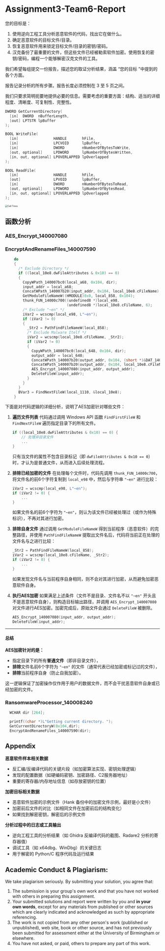 # Assignment3-Team6-Report

您的目标是：

1. 使用逆向工程工具分析恶意软件的代码，找出它在做什么。
2. 确定恶意软件的目标文件/目录。
3. 恢复恶意软件用来锁定目标文件/目录的密钥/密码。
4. 汉克备份了最重要的文件，但这些文件已经被勒索软件加密。使用恢复的密钥/密码，编程一个能够解密汉克文件的工具。



我们希望每组提交一份报告，描述您的取证分析结果，涵盖 “您的目标 ”中提到的各个方面。

报告记录分析的所有步骤。报告长度必须控制在 3 至 5 页之间。

我们只要求简明扼要地提供必要的信息。需要考虑的重要方面：结构、适当的详细程度、清晰度、可复制性、完整性。



```c++
DWORD GetCurrentDirectory(
  [in]  DWORD  nBufferLength,
  [out] LPTSTR lpBuffer
);

BOOL WriteFile(
  [in]                HANDLE       hFile,
  [in]                LPCVOID      lpBuffer,
  [in]                DWORD        nNumberOfBytesToWrite,
  [out, optional]     LPDWORD      lpNumberOfBytesWritten,
  [in, out, optional] LPOVERLAPPED lpOverlapped
);

BOOL ReadFile(
  [in]                HANDLE       hFile,
  [out]               LPVOID       lpBuffer,
  [in]                DWORD        nNumberOfBytesToRead,
  [out, optional]     LPDWORD      lpNumberOfBytesRead,
  [in, out, optional] LPOVERLAPPED lpOverlapped
);
```



<img src="D:\Cyber-Security\LM Forensics, Malware, and Penetration Testing\assignment3\assignment3-team6-report\img\Call Trees.png" alt="Call Trees" style="zoom:50%;" />

## 函数分析

### AES_Encrypt_140007080

### EncryptAndRenameFiles_140007590

```c++
    do
    {
      /* Exclude Directory */
      if ((local_10e8.dwFileAttributes & 0x10) == 0)
      {
        CopyWPath_140007bc0(local_a68, 0x104, dir);
        input_addr = local_a68;
        ConcatWPath_140007b20(input_addr, 0x104, local_10e8.cFileName);
        GetModuleFileNameW((HMODULE)0x0, local_858, 0x104);
        thunk_FUN_14000c700((undefined8 *)local_e98,
                            (undefined8 *)local_10e8.cFileName, 6);
        /* Exclude "~en" */
        iVar2 = wcscmp(local_e98, L"~en");
        if (iVar2 != 0)
        {
          _Str2 = PathFindFileNameW(local_858);
          /* Exclude Malware Itelf */
          iVar2 = wcscmp(local_10e8.cFileName, _Str2);
          if (iVar2 != 0)
          {
            CopyWPath_140007bc0(local_648, 0x104, dir);
            output_addr = local_648;
            ConcatWPath_140007b20(output_addr, 0x104, (short *)&DAT_140070fd8);
            ConcatWPath_140007b20(output_addr, 0x104, local_10e8.cFileName);
            AES_Encrypt_140007080(input_addr, output_addr);
            DeleteFileW(input_addr);
          }
        }
      }
      BVar3 = FindNextFileW(local_1110, &local_10e8);
    } 
```



下面是对代码逻辑的详细分析，说明了AES加密针对哪些文件：

1. **遍历文件列表**
    代码通过调用 Windows API 函数 `FindFirstFileW` 和 `FindNextFileW` 遍历指定目录下的所有文件。

   ```c
   if ((local_10e8.dwFileAttributes & 0x10) == 0) {
       // 处理非目录文件
       ...
   }
   ```

   只有当文件的属性不包含目录标记（即 `dwFileAttributes & 0x10 == 0`）时，才认为是普通文件，从而进入后续处理流程。

2. **排除已经加密的文件**
    在处理每个文件时，代码先调用 `thunk_FUN_14000c700`，将文件名的前6个字符复制到 `local_e98` 中，然后与字符串 `"~en"` 进行比较：

   ```c
   iVar2 = wcscmp(local_e98, L"~en");
   if (iVar2 != 0) {
       ...
   }
   ```

   如果文件名的前6个字符为 `"~en"`，则认为该文件已经被处理过（或作为特殊标识），不再对其进行加密。

3. **排除自身文件**
    通过调用 `GetModuleFileNameW` 得到当前程序（恶意软件）的完整路径，并使用 `PathFindFileNameW` 提取出文件名后，代码将当前正在处理的文件名与之进行比较：

   ```c
   _Str2 = PathFindFileNameW(local_858);
   iVar2 = wcscmp(local_10e8.cFileName, _Str2);
   if (iVar2 != 0) {
       ...
   }
   ```

   如果发现文件名与当前程序自身相同，则不会对其进行加密，从而避免加密恶意软件自身。

4. **执行AES加密**
    如果满足上述条件（文件不是目录、文件名不以 `"~en"` 开头且不是恶意软件自身），则构造目标输出路径，并调用 `AES_Encrypt_140007080` 对文件进行AES加密。加密完成后，原始文件会通过 `DeleteFileW` 被删除。

   ```c
   AES_Encrypt_140007080(input_addr, output_addr);
   DeleteFileW(input_addr);
   ```

------

#### **总结**

**AES加密针对的是：**

- 指定目录下的所有**普通文件**（即非目录文件），
- **排除**文件名前6个字符为 `"~en"` 的文件（通常代表已经加密或标记过的文件），
- **排除**当前程序自身（防止自我加密）。

这一逻辑保证了加密操作仅作用于用户的数据文件，而不会干扰恶意软件自身或已经加密的文件。



### RansomwareProcessor_140008240

```c++
  WCHAR dir [264];

  printf((char *)L"Getting current directory. ");
  GetCurrentDirectoryW(0x104,dir);
  EncryptAndRenameFiles_140007590(dir);
```



## Appendix

**恶意软件样本相关数据**

- 反汇编/反编译代码的关键片段（如加密算法实现、密钥处理逻辑）
- 发现的配置数据（如硬编码密钥、加密路径、C2服务器地址）
- 重要的寄存器/内存地址信息（如存放密钥的位置）

**加密目标相关数据**

- 恶意软件加密的示例文件（Hank 备份中的加密文件示例，最好是小文件）
- 加密前后文件的对比（如相同文件在加密前后的结构变化）
- 如果找到解密密钥，解密后的示例文件

**分析过程中的日志或工具输出**

- 逆向工程工具的分析结果（如 Ghidra 反编译代码的截图、Radare2 分析的寄存器值）
- 调试工具（如 x64dbg、WinDbg）的关键日志
- 用于解密的 Python/C 程序代码及运行结果



## Academic Conduct & Plagiarism:

We take plagiarism seriously. By submitting your solution, you agree that:

1. The submission is your group's own work and that you have not worked with others in preparing this assignment.
2. Your submitted solutions and report were written by you and **in your own words**, except for any materials from published or other sources which are clearly indicated and acknowledged as such by appropriate referencing.
3. The work is not copied from any other person's work (published or unpublished), web site, book or other source, and has not previously been submitted for assessment either at the University of Birmingham or elsewhere.
4. You have not asked, or paid, others to prepare any part of this work.